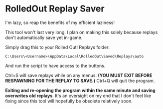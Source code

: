 # RolledOut Replay Saver
I'm lazy, so reap the benefits of my efficient laziness!

This tool won't last very long. I plan on making this solely because replays don't automatically save yet in-game.

Simply drag this to your Rolled Out! Replays folder:

`C:\Users\<Username>\AppData\Local\RolledOut\Saved\Replays\auto`

And run the script to have access to the buttons.

Ctrl+S will save replays while on any menus. **(YOU MUST EXIT BEFORE RESPAWNING FOR THE REPLAY TO SAVE.)**
Ctrl+Q will quit the program.

**Exiting and re-opening the program within the same minute and saving overwrites old replays**. It's an oversight on my end that I don't feel like fixing since this tool will hopefully be obsolete relatively soon.
